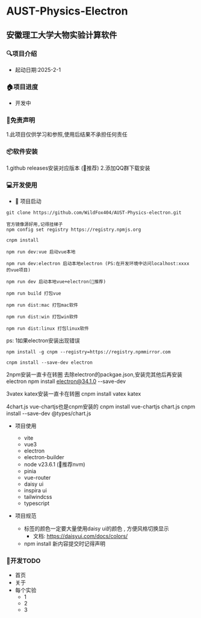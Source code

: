 # AUST-Physics-Electron
## 安徽理工大学大物实验计算软件

### 🔍项目介绍
- 起动日期:2025-2-1

### 🏠项目进度
- 开发中

### 📄免责声明
1.此项目仅供学习和参照,使用后结果不承担任何责任

### 📦软件安装
1.github releases安装对应版本 (🎉推荐)
2.添加QQ群下载安装

### 💻开发使用
- 🧪 项目启动
```
git clone https://github.com/WildFox404/AUST-Physics-electron.git

官方镜像源好用,记得挂梯子
npm config set registry https://registry.npmjs.org

cnpm install

npm run dev:vue 启动vue本地

npm run dev:electron 启动本地electron (PS:在开发环境中访问localhost:xxxx 的vue项目)

npm run dev 启动本地vue+electron(🎉推荐)

npm run build 打包vue

npm run dist:mac 打包mac软件

npm run dist:win 打包win软件

npm run dist:linux 打包linux软件
```
ps:
1如果electron安装出现错误


```
npm install -g cnpm --registry=https://registry.npmmirror.com

cnpm install --save-dev electron
```
2npm安装一直卡在转圈
去除electron的packgae.json,安装完其他后再安装electron
npm install electron@34.1.0 --save-dev

3vatex katex安装一直卡在转圈
cnpm install vatex katex

4chart.js vue-chartjs也是cnpm安装的
cnpm install vue-chartjs chart.js
cnpm install --save-dev @types/chart.js

- 项目使用
    - vite
    - vue3
    - electron
    - electron-builder
    - node v23.6.1 (🎉推荐nvm)
    - pinia
    - vue-router
    - daisy ui
    - inspira ui
    - tailwindcss
    - typescript

- 项目规范
    - 标签的颜色一定要大量使用daisy ui的颜色 , 方便风格切换显示
        - 文档: https://daisyui.com/docs/colors/
    - npm install 新内容提交时记得声明
### 🔧开发TODO
- 首页
- 关于
- 每个实验
    - 1
    - 2
    - 3